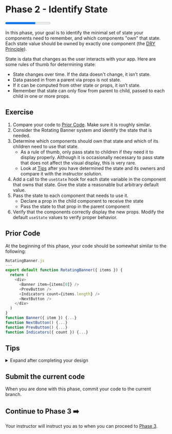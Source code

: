 # Phase 2 - Identify State

<progress value="2" max="3"></progress>

In this phase, your goal is to identify the minimal set of state your components need to remember, and which components "own" that state. Each state value should be owned by exactly one component (the [DRY Principle](https://en.wikipedia.org/wiki/Don%27t_repeat_yourself)).

State is data that changes as the user interacts with your app. Here are some rules of thumb for determining state:

- State changes over time. If the data doesn't change, it isn’t state.
- Data passed in from a parent via props is not state.
- If it can be computed from other state or props, it isn’t state.
- Remember that state can only flow from parent to child, passed to each child in one or more props.

## Exercise

1. Compare your code to [Prior Code](#prior-code). Make sure it is roughly similar.
1. Consider the Rotating Banner system and identify the state that is needed.
1. Determine which components should own that state and which of its children need to use that state.
   - As a rule of thumb, only pass state to children if they need it to display properly. Although it is occasionally necessary to pass state that does not affect the visual display, this is very rare.
   - Look at [Tips](#tips) after you have determined the state and its owners and compare it with the instructor solution.
1. Add a call to the `useState` hook for each state variable in the component that owns that state. Give the state a reasonable but arbitrary default value.
1. Pass the state to each component that needs to use it.
   - Declare a prop in the child component to receive the state
   - Pass the state to that prop in the parent component
1. Verify that the components correctly display the new props. Modify the default `useState` values to verify proper behavior.

## Prior Code

At the beginning of this phase, your code should be somewhat similar to the following:

```js
RotatingBanner.js
---
export default function RotatingBanner({ items }) {
  return (
    <div>
      <Banner item={items[0]} />
      <PrevButton />
      <Indicators count={items.length} />
      <NextButton />
    </div>
  )
}
function Banner({ item }) {...}
function NextButton() {...}
function PrevButton() {...}
function Indicators({ count }) {...}
```

## Tips

<details>
  <summary>Expand after completing your design</summary>

- The Rotating Banner system can be completely controlled with one state variable that holds the index of the item currently being displayed.
- The components that use this state are `Banner` and `Indicators`.
  - The item that `Banner` displays depends on the current index.
  - `Indicators` needs to highlight the button corresponding to the current index.
  - `NextButton` and `PrevButton` do _not_ modify their visual display even if the current index changes, so they do not depend on the state.
- Since `RotatingBanner` is the closest parent to those components that depend on the current index, that state should be owned by `RotatingBanner`.
- Note that there are two choices with how `Banner` receives and uses the current index:
  - Pass `items` and `currentIndex` as props, and `Banner` determines which item to display
  - Pass `items[currentIndex]` as a prop, in which case `Banner` depends _indirectly_ on `currentIndex`
  - The second approach is the simplest and minimizes the knowledge that `Banner` has about its context

</details>

## Submit the current code

When you are done with this phase, commit your code to the current branch.

## Continue to Phase 3 ➡️

Your instructor will instruct you as to when you can proceed to [Phase 3](./phase3.md).
